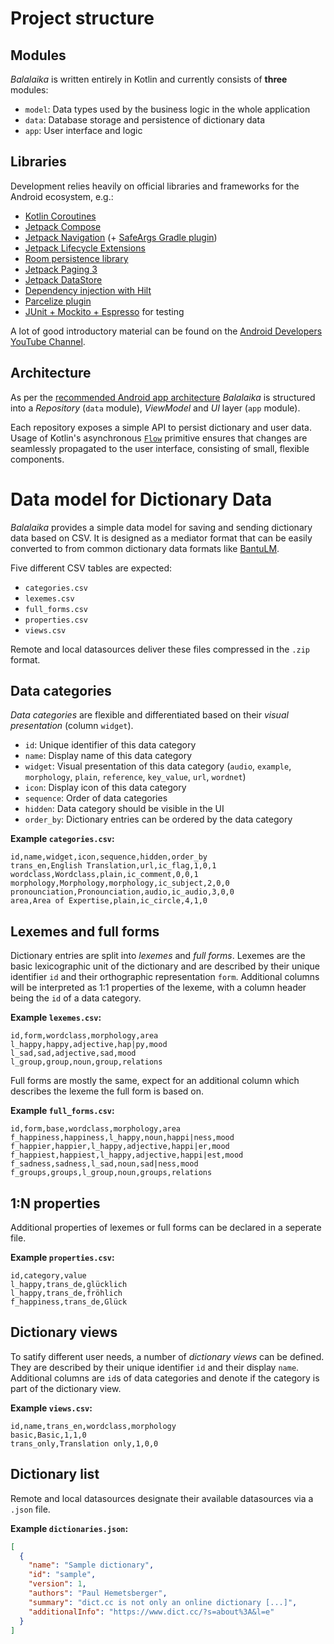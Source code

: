 # Project structure

## Modules

_Balalaika_ is written entirely in Kotlin and currently consists of **three**
modules:

- `model`: Data types used by the business logic in the whole application
- `data`: Database storage and persistence of dictionary data
- `app`: User interface and logic

## Libraries

Development relies heavily on official libraries and frameworks for the Android
ecosystem, e.g.:

- [Kotlin Coroutines][1]
- [Jetpack Compose][2]
- [Jetpack Navigation][3] (+ [SafeArgs Gradle plugin][4])
- [Jetpack Lifecycle Extensions][5]
- [Room persistence library][6]
- [Jetpack Paging 3][7]
- [Jetpack DataStore][8]
- [Dependency injection with Hilt][9]
- [Parcelize plugin][10]
- [JUnit + Mockito + Espresso][11] for testing

A lot of good introductory material can be found on the
[Android Developers YouTube Channel][12].

## Architecture

As per the [recommended Android app architecture][13] _Balalaika_ is structured
into a _Repository_ (`data` module), _ViewModel_ and _UI_ layer (`app` module).

Each repository exposes a simple API to persist dictionary and user data.
Usage of Kotlin's asynchronous [`Flow`][14] primitive ensures that changes are
seamlessly propagated to the user interface, consisting of small, flexible
components.

# Data model for Dictionary Data

_Balalaika_ provides a simple data model for saving and sending
dictionary data based on CSV. It is designed as a mediator format that can be
easily converted to from common dictionary data formats like [BantuLM][15].

Five different CSV tables are expected:

- `categories.csv`
- `lexemes.csv`
- `full_forms.csv`
- `properties.csv`
- `views.csv`

Remote and local datasources deliver these files compressed in the `.zip`
format.

## Data categories

_Data categories_ are flexible and differentiated based on their _visual
presentation_ (column `widget`).

- `id`: Unique identifier of this data category
- `name`: Display name of this data category
- `widget`: Visual presentation of this data category (`audio`, `example`,
  `morphology`, `plain`, `reference`, `key_value`, `url`, `wordnet`)
- `icon`: Display icon of this data category
- `sequence`: Order of data categories
- `hidden`: Data category should be visible in the UI
- `order_by`: Dictionary entries can be ordered by the data category

**Example `categories.csv`:**

```csv
id,name,widget,icon,sequence,hidden,order_by
trans_en,English Translation,url,ic_flag,1,0,1
wordclass,Wordclass,plain,ic_comment,0,0,1
morphology,Morphology,morphology,ic_subject,2,0,0
pronounciation,Pronounciation,audio,ic_audio,3,0,0
area,Area of Expertise,plain,ic_circle,4,1,0
```

## Lexemes and full forms

Dictionary entries are split into _lexemes_ and _full forms_. Lexemes are the
basic lexicographic unit of the dictionary and are described by their unique
identifier `id` and their orthographic representation `form`. Additional columns
will be interpreted as 1:1 properties of the lexeme, with a column header being
the `id` of a data category.

**Example `lexemes.csv`:**

```csv
id,form,wordclass,morphology,area
l_happy,happy,adjective,hap|py,mood
l_sad,sad,adjective,sad,mood
l_group,group,noun,group,relations
```

Full forms are mostly the same, expect for an additional column which describes
the lexeme the full form is based on.

**Example `full_forms.csv`:**

```csv
id,form,base,wordclass,morphology,area
f_happiness,happiness,l_happy,noun,happi|ness,mood
f_happier,happier,l_happy,adjective,happi|er,mood
f_happiest,happiest,l_happy,adjective,happi|est,mood
f_sadness,sadness,l_sad,noun,sad|ness,mood
f_groups,groups,l_group,noun,groups,relations
```

## 1:N properties

Additional properties of lexemes or full forms can be declared in a seperate
file.

**Example `properties.csv`:**

```csv
id,category,value
l_happy,trans_de,glücklich
l_happy,trans_de,fröhlich
f_happiness,trans_de,Glück
```

## Dictionary views

To satify different user needs, a number of _dictionary views_ can be defined.
They are described by their unique identifier `id` and their display `name`.
Additional columns are `id`s of data categories and denote if the category is
part of the dictionary view.

**Example `views.csv`:**

```csv
id,name,trans_en,wordclass,morphology
basic,Basic,1,1,0
trans_only,Translation only,1,0,0
```

## Dictionary list

Remote and local datasources designate their available datasources via a
`.json` file.

**Example `dictionaries.json`:**

```json
[
  {
    "name": "Sample dictionary",
    "id": "sample",
    "version": 1,
    "authors": "Paul Hemetsberger",
    "summary": "dict.cc is not only an online dictionary [...]",
    "additionalInfo": "https://www.dict.cc/?s=about%3A&l=e"
  }
]
```

[1]: https://kotlinlang.org/docs/coroutines-overview.html
[2]: https://developer.android.com/jetpack/compose
[3]: https://developer.android.com/guide/navigation
[4]: https://developer.android.com/guide/navigation/navigation-pass-data#Safe-args
[5]: https://developer.android.com/topic/libraries/architecture/lifecycle
[6]: https://developer.android.com/topic/libraries/architecture/room
[7]: https://developer.android.com/topic/libraries/architecture/paging/v3-overview
[8]: https://developer.android.com/topic/libraries/architecture/datastore
[9]: https://developer.android.com/training/dependency-injection/hilt-android
[10]: https://developer.android.com/kotlin/parcelize
[11]: https://developer.android.com/training/testing/set-up-project
[12]: https://www.youtube.com/c/AndroidDevelopers/videos
[13]: https://developer.android.com/jetpack/guide
[14]: https://kotlinlang.org/docs/flow.html
[15]: https://github.com/MMoOn-Project/OpenBantu
